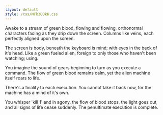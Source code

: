 ```yaml
---
layout: default
style: /css/MTk3ODkK.css
---
```


Awake to a stream of green blood, flowing and flowing,
orthonormal characters fading as they drip down the screen.
Columns like veins, each perfectly aligned upon the screen.

The screen is body, beneath the keyboard is mind; with eyes
in the back of it's head. Like a green fueled alien, foreign
to only those who haven't been watching; using.

You imagine the sound of gears beginning to turn as you
execute a command. The flow of green blood remains calm,
yet the alien machine itself roars to life.

There's a finality to each execution. You cannot take it back
now, for the machine has a mind of it's own.

You whisper 'kill 1' and in agony, the flow of blood stops,
the light goes out, and all signs of life cease suddenly.
The penultimate execution is complete.

